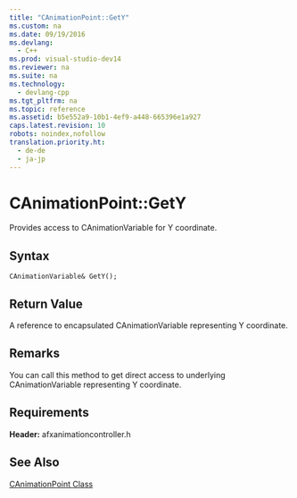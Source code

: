 ```yaml
---
title: "CAnimationPoint::GetY"
ms.custom: na
ms.date: 09/19/2016
ms.devlang: 
  - C++
ms.prod: visual-studio-dev14
ms.reviewer: na
ms.suite: na
ms.technology: 
  - devlang-cpp
ms.tgt_pltfrm: na
ms.topic: reference
ms.assetid: b5e552a9-10b1-4ef9-a448-665396e1a927
caps.latest.revision: 10
robots: noindex,nofollow
translation.priority.ht: 
  - de-de
  - ja-jp
---
```

# CAnimationPoint::GetY
Provides access to CAnimationVariable for Y coordinate.  
  
## Syntax  
  
```  
CAnimationVariable& GetY();  
```  
  
## Return Value  
 A reference to encapsulated CAnimationVariable representing Y coordinate.  
  
## Remarks  
 You can call this method to get direct access to underlying CAnimationVariable representing Y coordinate.  
  
## Requirements  
 **Header:** afxanimationcontroller.h  
  
## See Also  
 [CAnimationPoint Class](../vs140/CAnimationPoint-Class.md)